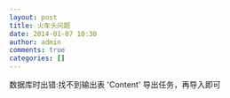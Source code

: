 ```yaml
---
layout: post
title: 火车头问题
date: 2014-01-07 10:30
author: admin
comments: true
categories: []
---
```

数据库时出错:找不到输出表 'Content'
导出任务，再导入即可
